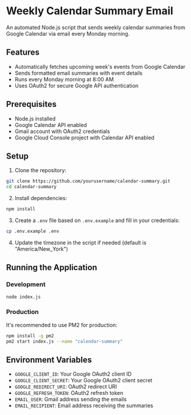 # Weekly Calendar Summary Email

An automated Node.js script that sends weekly calendar summaries from Google Calendar via email every Monday morning.

## Features

- Automatically fetches upcoming week's events from Google Calendar
- Sends formatted email summaries with event details
- Runs every Monday morning at 8:00 AM
- Uses OAuth2 for secure Google API authentication

## Prerequisites

- Node.js installed
- Google Calendar API enabled
- Gmail account with OAuth2 credentials
- Google Cloud Console project with Calendar API enabled

## Setup

1. Clone the repository:
```bash
git clone https://github.com/yourusername/calendar-summary.git
cd calendar-summary
```

2. Install dependencies:
```bash
npm install
```

3. Create a `.env` file based on `.env.example` and fill in your credentials:
```bash
cp .env.example .env
```

4. Update the timezone in the script if needed (default is "America/New_York")

## Running the Application

### Development
```bash
node index.js
```

### Production
It's recommended to use PM2 for production:
```bash
npm install -g pm2
pm2 start index.js --name "calendar-summary"
```

## Environment Variables

- `GOOGLE_CLIENT_ID`: Your Google OAuth2 client ID
- `GOOGLE_CLIENT_SECRET`: Your Google OAuth2 client secret
- `GOOGLE_REDIRECT_URI`: OAuth2 redirect URI
- `GOOGLE_REFRESH_TOKEN`: OAuth2 refresh token
- `EMAIL_USER`: Gmail address sending the emails
- `EMAIL_RECIPIENT`: Email address receiving the summaries